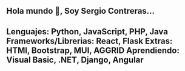 <h2>Hola mundo 👾, Soy Sergio Contreras...<h2/>

<div class="col-12 col-md-6">
  Lenguajes: Python, JavaScript, PHP, Java
  Frameworks/Librerias: React, Flask
  Extras: HTMl, Bootstrap, MUI, AGGRID
  Aprendiendo: Visual Basic, .NET, Django, Angular
<div/>
<!--
**xWawi/xWawi** is a ✨ _special_ ✨ repository because its `README.md` (this file) appears on your GitHub profile.

Here are some ideas to get you started:

- 🔭 I’m currently working on ...
- 🌱 I’m currently learning ...
- 👯 I’m looking to collaborate on ...
- 🤔 I’m looking for help with ...
- 💬 Ask me about ...
- 📫 How to reach me: ...
- 😄 Pronouns: ...  ff
- ⚡ Fun fact: ...
-->
